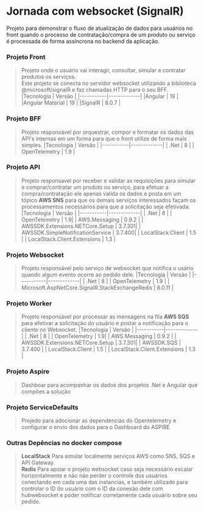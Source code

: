 # Jornada com websocket (SignalR)

Projeto para demonstrar o fluxo de atualização de dados para usuários no front quando o processo de contratação/compra de um produto ou serviço é processada de forma assíncrona no backend da aplicação.

### Projeto Front
> Projeto onde o usuário vai interagir, consultar, simular e contratar produtos os serviços.<br>
> Este projeto se conecta no servidor websocket utilizando a biblioteca @microsoft/signalR e faz chamadas HTTP para o seu BFF.<br>
> |Tecnologia | Versão |
>|-----------|-------------|
> |Angular | 19 |
> |Angular Material | 19 |
> |SignalR | 8.0.7 |


### Projeto BFF
> Projeto responsável por orquestrar, compor e formatar os dados das API's internas em um forma para que o front utilize de forma mais simples.
> |Tecnologia | Versão |
>|-----------|-------------|
>| .Net | 8 |
>| OpenTelemetry | 1.9 |


### Projeto API
> Projeto responsavel por receber e validar as requisições para simular e comprar/contratar um produto ou serviço, para efetuar a compra/contratação ele apenas valida os dados e posta em um tópico **AWS SNS** para que os demais serviços interessados façam os processamentos necessários para que a solicitação seja efetivada.
> |Tecnologia | Versão |
>|-----------|-------------|
>| .Net | 8 |
>| OpenTelemetry | 1.9|
>| AWS.Messaging | 0.9.2 |
>| AWSSDK.Extensions.NETCore.Setup | 3.7.301|
>| AWSSDK.SimpleNotificationService | 3.7.400|
>| LocalStack.Client | 1.5 |
>| LocalStack.Client.Extensions | 1.3 |

### Projeto Websocket
> Projeto responsável pelo serviço de websocket que notifica o usário quando algum evento ocorre ao pedido dele.
> |Tecnologia | Versão |
>|-----------|-------------|
>| .Net | 8 |
>| OpenTelemetry | 1.9 |
>| Microsoft.AspNetCore.SignalR.StackExchangeRedis | 8.0.11 |

### Projeto Worker
> Projeto responsável por processar as mensagens na fila **AWS SQS** para efetivar a solicitação do usuário e postar a notificação para o cliente no Websocket.
> |Tecnologia | Versão |
>|-----------|-------------|
>| .Net | 8 |
>| OpenTelemetry | 1.9|
>| AWS.Messaging | 0.9.2 |
>| AWSSDK.Extensions.NETCore.Setup | 3.7.301|
>| AWSSDK.SQS | 3.7.400 |
>| LocalStack.Client | 1.5 |
>| LocalStack.Client.Extensions | 1.3 |

### Projeto Aspire
> Dashboar para acompanhar os dados dos projetos .Net e Angular que compões a solução


### Projeto ServiceDefaults
> Projedo para adocionar as dependencias do Opentelemetry e configurar o envio dos dados para o Dashboard do ASPIRE


### Outras Depências no docker compose
> **LocalStack** Para simular localmente serviços AWS como SNS, SQS e API Gateway. <br>
> **Redis** Para apoiar o projeto websocket caso seja necessário escalar horizontalmente e não não perder o controle dos usuários conectando em cada uma das instancias, e também utilizado para controlar o ID do usuário com o ID da conexão dele com hubwebsocket e poder notificar corretamente cada usuário sobre seu pedido.<br>
